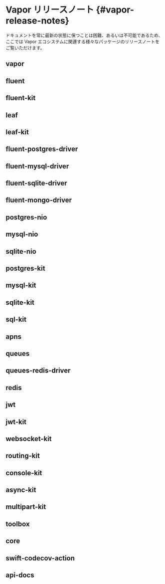 # Vapor リリースノート {#vapor-release-notes}

ドキュメントを常に最新の状態に保つことは困難、あるいは不可能であるため、ここでは Vapor エコシステムに関連する様々なパッケージのリリースノートをご覧いただけます。

## vapor

## fluent

## fluent-kit

## leaf

## leaf-kit

## fluent-postgres-driver

## fluent-mysql-driver

## fluent-sqlite-driver

## fluent-mongo-driver

## postgres-nio

## mysql-nio

## sqlite-nio

## postgres-kit

## mysql-kit

## sqlite-kit

## sql-kit

## apns

## queues

## queues-redis-driver

## redis

## jwt

## jwt-kit

## websocket-kit

## routing-kit

## console-kit

## async-kit

## multipart-kit

## toolbox

## core

## swift-codecov-action

## api-docs
